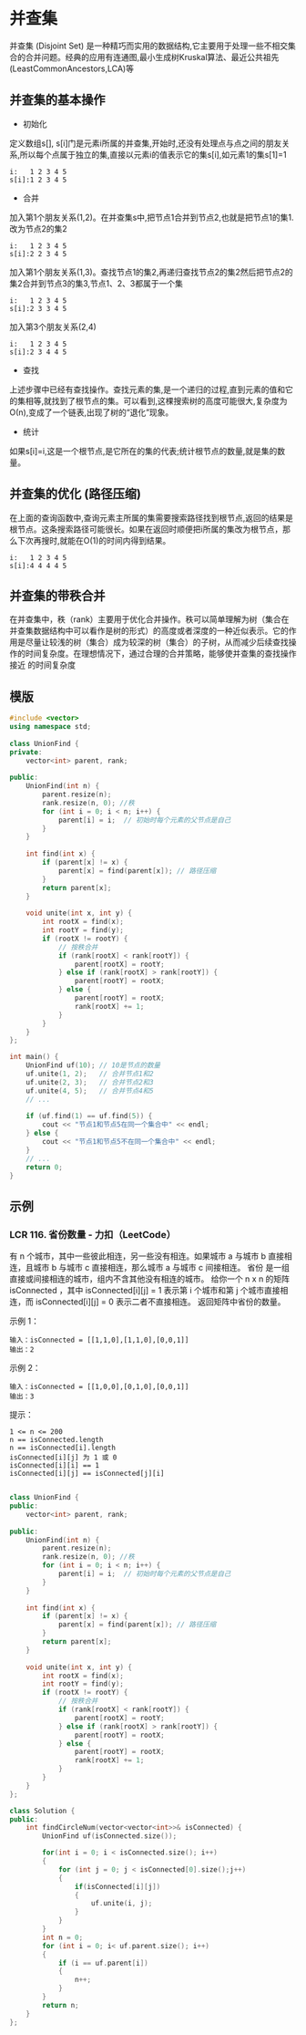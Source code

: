 # 并查集
并查集  (Disjoint Set) 是一种精巧而实用的数据结构,它主要用于处理一些不相交集合的合并问题。经典的应用有连通图,最小生成树Kruskal算法、最近公共祖先 (LeastCommonAncestors,LCA)等

## 并查集的基本操作
* 初始化

定义数组s[], s[i]门是元素i所属的并查集,开始时,还没有处理点与点之间的朋友关系,所以每个点属于独立的集,直接以元素i的值表示它的集s[i],如元素1的集s[1]=1
```
i:   1 2 3 4 5             
s[i]:1 2 3 4 5             
```
* 合并

加入第1个朋友关系(1,2)。在并查集s中,把节点1合并到节点2,也就是把节点1的集1.改为节点2的集2
```
i:   1 2 3 4 5
s[i]:2 2 3 4 5
```
加入第1个朋友关系(1,3)。查找节点1的集2,再递归查找节点2的集2然后把节点2的集2合并到节点3的集3,节点1、2、3都属于一个集
```
i:   1 2 3 4 5
s[i]:2 3 3 4 5
```
加入第3个朋友关系(2,4)
```
i:   1 2 3 4 5
s[i]:2 3 4 4 5
```

* 查找

上述步骤中已经有查找操作。查找元素的集,是一个递归的过程,直到元素的值和它的集相等,就找到了根节点的集。可以看到,这棵搜索树的高度可能很大,复杂度为  О(n),变成了一个链表,出现了树的“退化”现象。
* 统计

如果s[i]=i,这是一个根节点,是它所在的集的代表;统计根节点的数量,就是集的数量。

## 并查集的优化 (路径压缩)
在上面的查询函数中,查询元素主所属的集需要搜索路径找到根节点,返回的结果是根节点。这条搜索路径可能很长。如果在返回时顺便把i所属的集改为根节点，那么下次再搜时,就能在O(1)的时间内得到结果。
```
i:   1 2 3 4 5
s[i]:4 4 4 4 5
```
## 并查集的带秩合并
在并查集中，秩（rank）主要用于优化合并操作。秩可以简单理解为树（集合在并查集数据结构中可以看作是树的形式）的高度或者深度的一种近似表示。它的作用是尽量让较浅的树（集合）成为较深的树（集合）的子树，从而减少后续查找操作的时间复杂度。在理想情况下，通过合理的合并策略，能够使并查集的查找操作接近  的时间复杂度

## 模版
```c++
#include <vector>
using namespace std;
 
class UnionFind {
private:
    vector<int> parent, rank;
 
public:
    UnionFind(int n) {
        parent.resize(n);
        rank.resize(n, 0); //秩
        for (int i = 0; i < n; i++) {
            parent[i] = i;  // 初始时每个元素的父节点是自己
        }
    }
 
    int find(int x) {
        if (parent[x] != x) {
            parent[x] = find(parent[x]); // 路径压缩
        }
        return parent[x];
    }
 
    void unite(int x, int y) {
        int rootX = find(x);
        int rootY = find(y);
        if (rootX != rootY) {
            // 按秩合并
            if (rank[rootX] < rank[rootY]) {
                parent[rootX] = rootY;
            } else if (rank[rootX] > rank[rootY]) {
                parent[rootY] = rootX;
            } else {
                parent[rootY] = rootX;
                rank[rootX] += 1;
            }
        }
    }
};

int main() {
    UnionFind uf(10); // 10是节点的数量
    uf.unite(1, 2);   // 合并节点1和2
    uf.unite(2, 3);   // 合并节点2和3
    uf.unite(4, 5);   // 合并节点4和5
    // ...
 
    if (uf.find(1) == uf.find(5)) {
        cout << "节点1和节点5在同一个集合中" << endl;
    } else {
        cout << "节点1和节点5不在同一个集合中" << endl;
    }
    // ...
    return 0;
}
```
## 示例
### LCR 116. 省份数量 - 力扣（LeetCode）

有 n 个城市，其中一些彼此相连，另一些没有相连。如果城市 a 与城市 b 直接相连，且城市 b 与城市 c 直接相连，那么城市 a 与城市 c 间接相连。
省份 是一组直接或间接相连的城市，组内不含其他没有相连的城市。
给你一个 n x n 的矩阵 isConnected ，其中 isConnected[i][j] = 1 表示第 i 个城市和第 j 个城市直接相连，而 isConnected[i][j] = 0 表示二者不直接相连。
返回矩阵中省份的数量。

示例 1：
```
输入：isConnected = [[1,1,0],[1,1,0],[0,0,1]]
输出：2
```
示例 2：
```
输入：isConnected = [[1,0,0],[0,1,0],[0,0,1]]
输出：3
```
提示：
```
1 <= n <= 200
n == isConnected.length
n == isConnected[i].length
isConnected[i][j] 为 1 或 0
isConnected[i][i] == 1
isConnected[i][j] == isConnected[j][i]
```
```c++

class UnionFind {
public:
    vector<int> parent, rank;
 
public:
    UnionFind(int n) {
        parent.resize(n);
        rank.resize(n, 0); //秩
        for (int i = 0; i < n; i++) {
            parent[i] = i;  // 初始时每个元素的父节点是自己
        }
    }
 
    int find(int x) {
        if (parent[x] != x) {
            parent[x] = find(parent[x]); // 路径压缩
        }
        return parent[x];
    }
 
    void unite(int x, int y) {
        int rootX = find(x);
        int rootY = find(y);
        if (rootX != rootY) {
            // 按秩合并
            if (rank[rootX] < rank[rootY]) {
                parent[rootX] = rootY;
            } else if (rank[rootX] > rank[rootY]) {
                parent[rootY] = rootX;
            } else {
                parent[rootY] = rootX;
                rank[rootX] += 1;
            }
        }
    }
};

class Solution {
public:
    int findCircleNum(vector<vector<int>>& isConnected) {
		UnionFind uf(isConnected.size());

		for(int i = 0; i < isConnected.size(); i++)
		{
			for (int j = 0; j < isConnected[0].size();j++)
			{
				if(isConnected[i][j])
				{
					uf.unite(i, j);
				}
			}
		}
		int n = 0;
		for (int i = 0; i< uf.parent.size(); i++)
		{
			if (i == uf.parent[i])
			{
				n++;
			}
		}
		return n;
    }
};
```